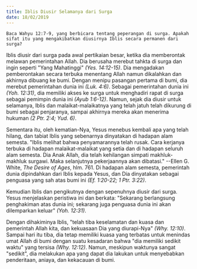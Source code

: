```yaml
---
title: Iblis Diusir Selamanya dari Surga
date: 18/02/2019
---
```


`Baca Wahyu 12:7-9, yang berbicara tentang peperangan di surga. Apakah sifat itu yang mengakibatkan diusirnya Iblis secara permanen dari surga?`

Iblis diusir dari surga pada awal pertikaian besar, ketika dia memberontak melawan pemerintahan Allah. Dia berusaha merebut tahkta di surga dan ingin seperti "Yang Mahatinggi" _(Yes. 14:12-15)_. Dia mengadakan pemberontakan secara terbuka menentang Allah namun dikalahkan dan akhirnya dibuang ke bumi. Dengan menipu pasangan pertama di bumi, dia merebut pemerintahan dunia ini _(Luk. 4:6)_. Sebagai pemerintahan dunia ini _(Yoh. 12:31)_, dia memiliki akses ke surga untuk menghadiri rapat di surga sebagai pemimpin dunia ini _(Ayub 1:6-12)_. Namun, sejak dia diusir untuk selamanya, Iblis dan malaikat-malaikatnya yang telah jatuh telah dikurung di bumi sebagai penjaranya, sampai akhirnya mereka akan menerima hukuman _(2 Ptr. 2:4; Yud. 6)_.

Sementara itu, oleh kematian-Nya, Yesus menebus kembali apa yang telah hilang, dan tabiat Iblis yang sebenarnya dinyatakan di hadapan alam semesta. "Iblis melihat bahwa penyamarannya telah rusak. Cara kerjanya terbuka di hadapan malaikat-malaikat yang setia dan di hadapan seluruh alam semesta. Dia Anak Allah, dia telah kehilangan simpati makhluk-makhluk surgawi. Maka selanjutnya pekerjaannya akan dibatasi." --Ellen G. White, _The Desire of Ages_, hlm. 761. Di hadapan alam semesta, pemerintah dunia dipindahkan dari Iblis kepada Yesus, dan Dia dinyatakan sebagai penguasa yang sah atas bumi ini _(Ef. 1:20-22; 1 Ptr. 3:22)_.

Kemudian Iblis dan pengikutnya dengan sepenuhnya diusir dari surga. Yesus menjelaskan peristiwa ini dan berkata: "Sekarang berlangsung penghakiman atas dunia ini; sekarang juga penguasa dunia ini akan dilemparkan keluar" _(Yoh. 12:31)_.

Dengan dihakiminya Iblis, "telah tiba keselamatan dan kuasa dan pemerintah Allah kita, dan kekuasaan Dia yang diurapi-Nya" _(Why. 12:10)_. Sampai hari itu tiba, dia tetap memiliki kuasa yang terbatas untuk menindas umat Allah di bumi dengan suatu kesadaran bahwa "dia memiliki sedikit waktu" yang tersisa _(Why. 12:12)_. Namun, meskipun waktunya sangat "sedikit", dia melakukan apa yang dapat dia lakukan untuk menyebabkan penderitaan, aniaya, dan kekacauan di bumi.
